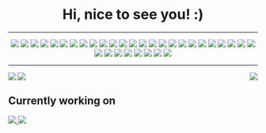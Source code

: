 <!-- Hi stranger, are you lost? -->
<h1 align="center">Hi, nice to see you! :)</h1>
<hr>
<!-- Badges -->
<div align="center">
  <!-- Github Actions -->
  <img src="https://img.shields.io/badge/github%20actions-%232671E5.svg?style=for-the-badge&logo=githubactions&logoColor=white"/>
  <!-- MariaDB -->
  <img src="https://img.shields.io/badge/MariaDB-003545?style=for-the-badge&logo=mariadb&logoColor=white"/>
  <!-- MongoDB -->
  <img src="https://img.shields.io/badge/MongoDB-%234ea94b.svg?style=for-the-badge&logo=mongodb&logoColor=white"/>
  <!-- MySQL -->
  <img src="https://img.shields.io/badge/mysql-%2300f.svg?style=for-the-badge&logo=mysql&logoColor=white"/>
  <!-- Postgres -->
  <img src="https://img.shields.io/badge/postgres-%23316192.svg?style=for-the-badge&logo=postgresql&logoColor=white"/>
  <!-- Redis -->
  <img src="https://img.shields.io/badge/redis-%23DD0031.svg?style=for-the-badge&logo=redis&logoColor=white"/>
  <!-- Figma -->
  <img src="https://img.shields.io/badge/figma-%23F24E1E.svg?style=for-the-badge&logo=figma&logoColor=white"/>
  <!-- Angular -->
  <img src="https://img.shields.io/badge/angular-%23DD0031.svg?style=for-the-badge&logo=angular&logoColor=white"/>
  <!-- ExpressJS -->
  <img src="https://img.shields.io/badge/express.js-%23404d59.svg?style=for-the-badge&logo=express&logoColor=%2361DAFB"/>
  <!-- NestJS -->
  <img src="https://img.shields.io/badge/nestjs-%23E0234E.svg?style=for-the-badge&logo=nestjs&logoColor=white"/>
  <!-- NestJS -->
  <img src="https://img.shields.io/badge/Next-black?style=for-the-badge&logo=next.js&logoColor=white"/>
  <!-- NodeJS -->
  <img src="https://img.shields.io/badge/node.js-6DA55F?style=for-the-badge&logo=node.js&logoColor=white"/>
  <!-- NX -->
  <img src="https://img.shields.io/badge/nx-143055?style=for-the-badge&logo=nx&logoColor=white"/>
  <!-- React -->
  <img src="https://img.shields.io/badge/react-%2320232a.svg?style=for-the-badge&logo=react&logoColor=%2361DAFB"/>
  <!-- ReactNative -->
  <img src="https://img.shields.io/badge/react_native-%2320232a.svg?style=for-the-badge&logo=react&logoColor=%2361DAFB"/>
  <!-- Svelte -->
  <img src="https://img.shields.io/badge/svelte-%23f1413d.svg?style=for-the-badge&logo=svelte&logoColor=white"/>
  <!-- TailwindCSS -->
  <img src="https://img.shields.io/badge/tailwindcss-%2338B2AC.svg?style=for-the-badge&logo=tailwind-css&logoColor=white"/>
  <!-- VueJS -->
  <img src="https://img.shields.io/badge/vuejs-%2335495e.svg?style=for-the-badge&logo=vuedotjs&logoColor=%234FC08D"/>
  <!-- C++ -->
  <img src="https://img.shields.io/badge/c++-%2300599C.svg?style=for-the-badge&logo=c%2B%2B&logoColor=white"/>
  <!-- CSS3 -->
  <img src="https://img.shields.io/badge/css3-%231572B6.svg?style=for-the-badge&logo=css3&logoColor=white"/>
  <!-- GraphQL -->
  <img src="https://img.shields.io/badge/-GraphQL-E10098?style=for-the-badge&logo=graphql&logoColor=white"/>
  <!-- HTML5 -->
  <img src="https://img.shields.io/badge/html5-%23E34F26.svg?style=for-the-badge&logo=html5&logoColor=white"/>
  <!-- Java -->
  <img src="https://img.shields.io/badge/java-%23ED8B00.svg?style=for-the-badge&logo=java&logoColor=white"/>
  <!-- Javascript -->
  <img src="https://img.shields.io/badge/javascript-%23323330.svg?style=for-the-badge&logo=javascript&logoColor=%23F7DF1E"/>
  <!-- Rust -->
  <img src="https://img.shields.io/badge/rust-%23000000.svg?style=for-the-badge&logo=rust&logoColor=white"/>
  <!-- Typescript -->
  <img src="https://img.shields.io/badge/typescript-%23007ACC.svg?style=for-the-badge&logo=typescript&logoColor=white"/>
  <!-- Prisma -->
  <img src="https://img.shields.io/badge/Prisma-3982CE?style=for-the-badge&logo=Prisma&logoColor=white"/>
  <!-- Sequelize -->
  <img src="https://img.shields.io/badge/Sequelize-52B0E7?style=for-the-badge&logo=Sequelize&logoColor=white"/>
  <!-- Arduino -->
  <img src="https://img.shields.io/badge/-Arduino-00979D?style=for-the-badge&logo=Arduino&logoColor=white"/>
  <!-- Docker -->
  <img src="https://img.shields.io/badge/docker-%230db7ed.svg?style=for-the-badge&logo=docker&logoColor=white"/>
  <!-- Jest -->
  <img src="https://img.shields.io/badge/-jest-%23C21325?style=for-the-badge&logo=jest&logoColor=white"/>
  <!-- Git -->
  <img src="https://img.shields.io/badge/git-%23F05033.svg?style=for-the-badge&logo=git&logoColor=white"/>
  <!-- GitHub -->
  <img src="https://img.shields.io/badge/github-%23121011.svg?style=for-the-badge&logo=github&logoColor=white"/>
</div>
<hr>

<!-- Stats-->
<div>
  <!--Github Profile stats -->
  <img align="left" src="https://github-readme-stats-git-masterrstaa-rickstaa.vercel.app/api?username=kaanmol&show_icons=true&count_private=true&custom_title=My%20GitHub%20profile&theme=github_dark&hide_border=true" />
  <!--Github Language stats -->
    <img align="right" src="https://github-readme-stats-git-masterrstaa-rickstaa.vercel.app/api/top-langs/?username=kaanmol&custom_title=Most%20used%20languages&theme=github_dark&hide_border=true&langs_count=6" />
  <!-- Wakatime stats -->
  <img float="left" src="https://github-readme-stats-git-masterrstaa-rickstaa.vercel.app/api/wakatime?username=KaanMol&theme=github_dark&hide_border=true&custom_title=Coding%20activity%20%28past%20two%20weeks%29&langs_count=10" />
</div>

<!-- currently working on -->
<h2>Currently working on</h2>
<!-- EventFlow Server -->
<a href="https://www.github.com/kaanmol/EventFlow-Server">
  <img src="https://github-readme-stats-git-masterrstaa-rickstaa.vercel.app/api/pin/?username=kaanmol&repo=EventFlow-Server&theme=tokyonight&hide_border=true" />
</a>
<!-- EventFlow Client -->
<a href="https://www.github.com/kaanmol/EventFlow-Client">
  <img src="https://github-readme-stats-git-masterrstaa-rickstaa.vercel.app/api/pin/?username=kaanmol&repo=EventFlow-client&theme=tokyonight&hide_border=true" />
</a>
